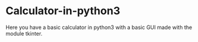 # Calculator-in-python3
Here you have a basic calculator in python3 with a basic GUI made with the module tkinter.
